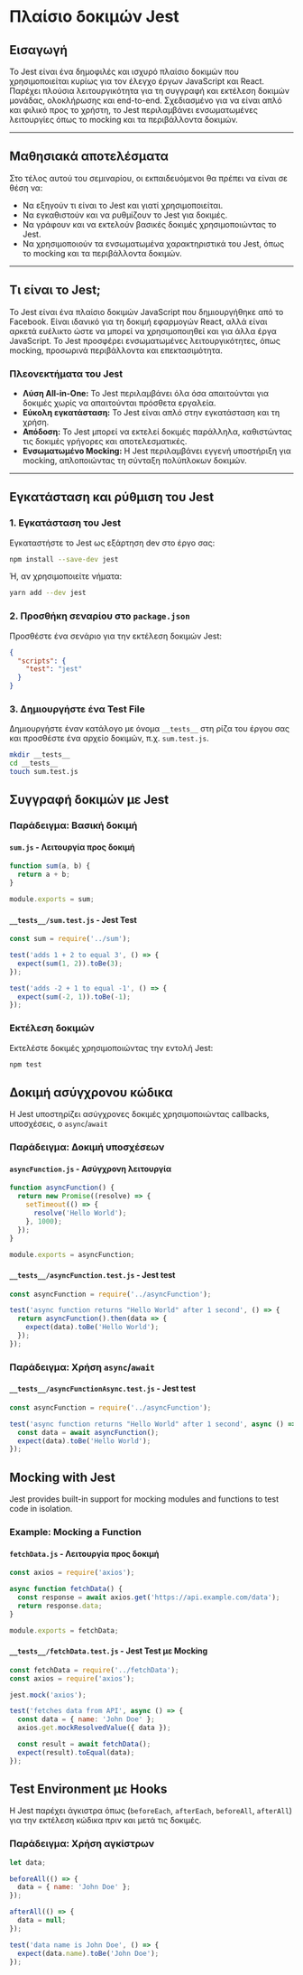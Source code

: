 # Πλαίσιο δοκιμών Jest

## Εισαγωγή

Το Jest είναι ένα δημοφιλές και ισχυρό πλαίσιο δοκιμών που χρησιμοποιείται κυρίως για τον έλεγχο έργων JavaScript και React. Παρέχει πλούσια λειτουργικότητα για τη συγγραφή και εκτέλεση δοκιμών μονάδας, ολοκλήρωσης και end-to-end. Σχεδιασμένο για να είναι απλό και φιλικό προς το χρήστη, το Jest περιλαμβάνει ενσωματωμένες λειτουργίες όπως το mocking και τα περιβάλλοντα δοκιμών.

---

## Μαθησιακά αποτελέσματα

Στο τέλος αυτού του σεμιναρίου, οι εκπαιδευόμενοι θα πρέπει να είναι σε θέση να:

- Να εξηγούν τι είναι το Jest και γιατί χρησιμοποιείται.
- Να εγκαθιστούν και να ρυθμίζουν το Jest για δοκιμές.
- Να γράφουν και να εκτελούν βασικές δοκιμές χρησιμοποιώντας το Jest.
- Να χρησιμοποιούν τα ενσωματωμένα χαρακτηριστικά του Jest, όπως το mocking και τα περιβάλλοντα δοκιμών.

---

## Τι είναι το Jest;

Το Jest είναι ένα πλαίσιο δοκιμών JavaScript που δημιουργήθηκε από το Facebook. Είναι ιδανικό για τη δοκιμή εφαρμογών React, αλλά είναι αρκετά ευέλικτο ώστε να μπορεί να χρησιμοποιηθεί και για άλλα έργα JavaScript. Το Jest προσφέρει ενσωματωμένες λειτουργικότητες, όπως mocking, προσωρινά περιβάλλοντα και επεκτασιμότητα.

### Πλεονεκτήματα του Jest

- **Λύση All-in-One:** Το Jest περιλαμβάνει όλα όσα απαιτούνται για δοκιμές χωρίς να απαιτούνται πρόσθετα εργαλεία.
- **Εύκολη εγκατάσταση:** Το Jest είναι απλό στην εγκατάσταση και τη χρήση.
- **Απόδοση:** Το Jest μπορεί να εκτελεί δοκιμές παράλληλα, καθιστώντας τις δοκιμές γρήγορες και αποτελεσματικές.
- **Ενσωματωμένο Mocking:** Η Jest περιλαμβάνει εγγενή υποστήριξη για mocking, απλοποιώντας τη σύνταξη πολύπλοκων δοκιμών.

---

## Εγκατάσταση και ρύθμιση του Jest

### 1. Εγκατάσταση του Jest

Εγκαταστήστε το Jest ως εξάρτηση dev στο έργο σας:

```bash
npm install --save-dev jest
```

Ή, αν χρησιμοποιείτε νήματα:

```bash
yarn add --dev jest
```

### 2. Προσθήκη σεναρίου στο `package.json` 

Προσθέστε ένα σενάριο για την εκτέλεση δοκιμών Jest:

```json
{
  "scripts": {
    "test": "jest"
  }
}
```

### 3. Δημιουργήστε ένα Test File

Δημιουργήστε έναν κατάλογο με όνομα `__tests__` στη ρίζα του έργου σας και προσθέστε ένα αρχείο δοκιμών, π.χ. `sum.test.js`.

```bash
mkdir __tests__
cd __tests__
touch sum.test.js
```

## Συγγραφή δοκιμών με Jest

### Παράδειγμα: Βασική δοκιμή

#### `sum.js` - Λειτουργία προς δοκιμή

```javascript
function sum(a, b) {
  return a + b;
}

module.exports = sum;
```

#### `__tests__/sum.test.js` - Jest Test

```javascript
const sum = require('../sum');

test('adds 1 + 2 to equal 3', () => {
  expect(sum(1, 2)).toBe(3);
});

test('adds -2 + 1 to equal -1', () => {
  expect(sum(-2, 1)).toBe(-1);
});
```

### Εκτέλεση δοκιμών

Εκτελέστε δοκιμές χρησιμοποιώντας την εντολή Jest:

```bash
npm test
```

## Δοκιμή ασύγχρονου κώδικα

Η Jest υποστηρίζει ασύγχρονες δοκιμές χρησιμοποιώντας callbacks, υποσχέσεις, o `async`/`await` 

### Παράδειγμα: Δοκιμή υποσχέσεων

#### `asyncFunction.js` - Ασύγχρονη λειτουργία

```javascript
function asyncFunction() {
  return new Promise((resolve) => {
    setTimeout(() => {
      resolve('Hello World');
    }, 1000);
  });
}

module.exports = asyncFunction;
```

#### `__tests__/asyncFunction.test.js` - Jest test

```javascript
const asyncFunction = require('../asyncFunction');

test('async function returns "Hello World" after 1 second', () => {
  return asyncFunction().then(data => {
    expect(data).toBe('Hello World');
  });
});
```

### Παράδειγμα: Χρήση `async`/`await`

#### `__tests__/asyncFunctionAsync.test.js` - Jest test

```javascript
const asyncFunction = require('../asyncFunction');

test('async function returns "Hello World" after 1 second', async () => {
  const data = await asyncFunction();
  expect(data).toBe('Hello World');
});
```

## Mocking with Jest

Jest provides built-in support for mocking modules and functions to test code in isolation.

### Example: Mocking a Function

#### `fetchData.js` - Λειτουργία προς δοκιμή

```javascript
const axios = require('axios');

async function fetchData() {
  const response = await axios.get('https://api.example.com/data');
  return response.data;
}

module.exports = fetchData;
```

#### `__tests__/fetchData.test.js` - Jest Test με Mocking

```javascript
const fetchData = require('../fetchData');
const axios = require('axios');

jest.mock('axios');

test('fetches data from API', async () => {
  const data = { name: 'John Doe' };
  axios.get.mockResolvedValue({ data });

  const result = await fetchData();
  expect(result).toEqual(data);
});
```

## Test Environment με Hooks

Η Jest παρέχει άγκιστρα όπως (`beforeEach`, `afterEach`, `beforeAll`, `afterAll`) για την εκτέλεση κώδικα πριν και μετά τις δοκιμές.

### Παράδειγμα: Χρήση αγκίστρων

```javascript
let data;

beforeAll(() => {
  data = { name: 'John Doe' };
});

afterAll(() => {
  data = null;
});

test('data name is John Doe', () => {
  expect(data.name).toBe('John Doe');
});
```
